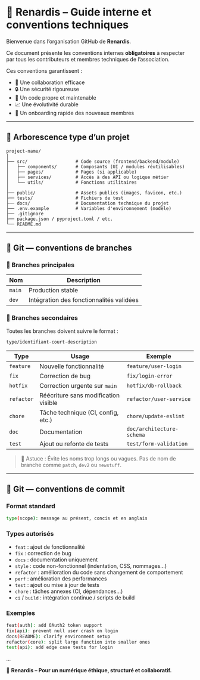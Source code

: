 # 🦊 Renardis – Guide interne et conventions techniques

Bienvenue dans l’organisation GitHub de **Renardis**.

Ce document présente les conventions internes **obligatoires** à respecter par tous les contributeurs et membres techniques de l’association.

Ces conventions garantissent :

- 🤝 Une collaboration efficace
- 🔒 Une sécurité rigoureuse
- 🧹 Un code propre et maintenable
- 📈 Une évolutivité durable
- 🧠 Un onboarding rapide des nouveaux membres

---

## 📂 Arborescence type d’un projet

```
project-name/
│
├── src/                  # Code source (frontend/backend/module)
│   ├── components/       # Composants (UI / modules réutilisables)
│   ├── pages/            # Pages (si applicable)
│   ├── services/         # Accès à des API ou logique métier
│   └── utils/            # Fonctions utilitaires
│
├── public/               # Assets publics (images, favicon, etc.)
├── tests/                # Fichiers de test
├── docs/                 # Documentation technique du projet
├── .env.example          # Variables d'environnement (modèle)
├── .gitignore
├── package.json / pyproject.toml / etc.
└── README.md
```

---

## 🌿 Git — conventions de branches

### 🌱 Branches principales

| Nom      | Description                                |
|----------|--------------------------------------------|
| `main`   | Production stable                          |
| `dev`    | Intégration des fonctionnalités validées   |

### 🌾 Branches secondaires

Toutes les branches doivent suivre le format :
```
type/identifiant-court-description
```

| Type        | Usage                                | Exemple                       |
|-------------|--------------------------------------|-------------------------------|
| `feature`   | Nouvelle fonctionnalité               | `feature/user-login`          |
| `fix`       | Correction de bug                     | `fix/login-error`             |
| `hotfix`    | Correction urgente sur `main`         | `hotfix/db-rollback`          |
| `refactor`  | Réécriture sans modification visible  | `refactor/user-service`       |
| `chore`     | Tâche technique (CI, config, etc.)    | `chore/update-eslint`         |
| `doc`       | Documentation                         | `doc/architecture-schema`     |
| `test`      | Ajout ou refonte de tests             | `test/form-validation`        |

> 🧠 Astuce : Évite les noms trop longs ou vagues. Pas de nom de branche comme `patch`, `dev2` ou `newstuff`.

---

## 💬 Git — conventions de commit

### Format standard

```bash
type(scope): message au présent, concis et en anglais
```

### Types autorisés

- `feat` : ajout de fonctionnalité
- `fix` : correction de bug
- `docs` : documentation uniquement
- `style` : code non-fonctionnel (indentation, CSS, nommages…)
- `refactor` : amélioration du code sans changement de comportement
- `perf` : amélioration des performances
- `test` : ajout ou mise à jour de tests
- `chore` : tâches annexes (CI, dépendances…)
- `ci` / `build` : intégration continue / scripts de build

### Exemples

```bash
feat(auth): add OAuth2 token support
fix(api): prevent null user crash on login
docs(README): clarify environment setup
refactor(core): split large function into smaller ones
test(api): add edge case tests for login
```

...

🦊 **Renardis – Pour un numérique éthique, structuré et collaboratif.**

